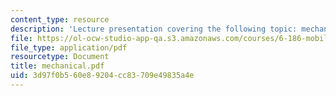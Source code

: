 ```yaml
---
content_type: resource
description: 'Lecture presentation covering the following topic: mechanical issues.'
file: https://ol-ocw-studio-app-qa.s3.amazonaws.com/courses/6-186-mobile-autonomous-systems-laboratory-january-iap-2005/3d97f0b560e89204cc83709e49835a4e_mechanical.pdf
file_type: application/pdf
resourcetype: Document
title: mechanical.pdf
uid: 3d97f0b5-60e8-9204-cc83-709e49835a4e
---
```

